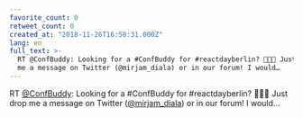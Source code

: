 ```yaml
---
favorite_count: 0
retweet_count: 0
created_at: "2018-11-26T16:50:31.000Z"
lang: en
full_text: >-
  RT @ConfBuddy: Looking for a #ConfBuddy for #reactdayberlin? 👋👋👋 Just drop
  me a message on Twitter (@mirjam_diala) or in our forum! I would…
---
```


RT [@ConfBuddy](https://twitter.com/ConfBuddy): Looking for a #ConfBuddy for
#reactdayberlin? 👋👋👋 Just drop me a message on Twitter
([@mirjam_diala](https://twitter.com/mirjam_diala)) or in our forum! I would…
